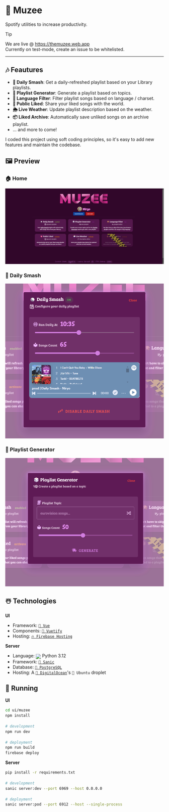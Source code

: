 # 🎸 Muzee

Spotify utilities to increase productivity.

> [!TIP]
> We are live @ https://themuzee.web.app <br/>
> Currently on test-mode, create an issue to be whitelisted.

---

## 🎶 Feautures

- **🪩 Daily Smash**: Get a daily-refreshed playlist based on your Library playlists.
- **🎲 Playlist Generator**: Generate a playlist based on topics.
- **🙊 Language Filter**: Filter playlist songs based on language / charset.
- **🩷 Public Liked**: Share your liked songs with the world.
- **🌦️ Live Weather**: Update playlist description based on the weather.
- **📦 Liked Archive**: Automatically save unliked songs on an archive playlist.
- ... and more to come!

I coded this project using soft coding principles, so it's easy to add new features and maintain the codebase.

## 🖼️ Preview

### 🏠 Home
![Home](.github/preview/home.png)

### 🪩 Daily Smash
![Daily Smash](.github/preview/dailysmash.png)

### 🎲 Playlist Generator
![Playlist Generator](.github/preview/generator.png)

## ☃️ Technologies

**UI** 
- Framework: [`🔰 Vue`](https://vuejs.org/)
- Components: [`💙 Vuetify`](https://vuetifyjs.com/en/)
- Hosting: [`🔥 Firebase Hosting`](https://firebase.google.com/docs/hosting)

**Server**
- Language: <img align="center" href="https://www.python.org" src="https://cdn3.iconfinder.com/data/icons/logos-and-brands-adobe/512/267_Python-512.png" width=18> Python 3.12
- Framework: [`🩷 Sanic`](https://sanic.dev/en/)
- Database: [`🐘 PostgreSQL`](https://www.postgresql.org/)
- Hosting: A [`🔵 DigitalOcean`](https://www.digitalocean.com/)'s `🍖 Ubuntu` droplet

## 🕺 Running

**UI**
```bash
cd ui/muzee
npm install

# development
npm run dev

# deployment
npm run build
firebase deploy
```

**Server**
```bash
pip install -r requirements.txt

# development
sanic server:dev --port 6969 --host 0.0.0.0

# deployment
sanic server:pod --port 6912 --host --single-process
```